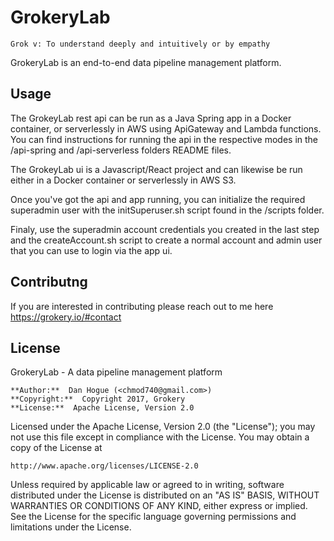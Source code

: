 # GrokeryLab

    Grok v: To understand deeply and intuitively or by empathy

GrokeryLab is an end-to-end data pipeline management platform.


## Usage

The GrokeyLab rest api can be run as a Java Spring app in a Docker container, or serverlessly in AWS using ApiGateway and Lambda functions. 
You can find instructions for running the api in the respective modes in the /api-spring and /api-serverless folders README files.

The GrokeyLab ui is a Javascript/React project and can likewise be run either in a Docker container or serverlessly
in AWS S3. 

Once you've got the api and app running, you can initialize the required superadmin user with the initSuperuser.sh script found in the /scripts folder.

Finaly, use the superadmin account credentials you created in the last step and the createAccount.sh script to create a normal account and admin user that you can use to login via the app ui. 


## Contributng

If you are interested in contributing please reach out to me here https://grokery.io/#contact


## License

GrokeryLab - A data pipeline management platform

    **Author:**  Dan Hogue (<chmod740@gmail.com>)
    **Copyright:**  Copyright 2017, Grokery
    **License:**  Apache License, Version 2.0

Licensed under the Apache License, Version 2.0 (the "License");
you may not use this file except in compliance with the License.
You may obtain a copy of the License at

    http://www.apache.org/licenses/LICENSE-2.0

Unless required by applicable law or agreed to in writing, software
distributed under the License is distributed on an "AS IS" BASIS,
WITHOUT WARRANTIES OR CONDITIONS OF ANY KIND, either express or implied.
See the License for the specific language governing permissions and
limitations under the License.

